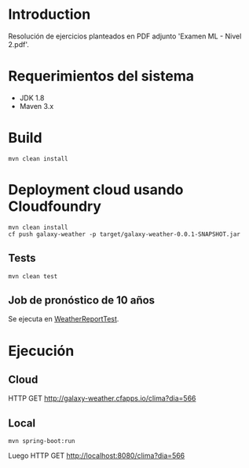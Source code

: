 # Introduction

Resolución de ejercicios planteados en PDF adjunto 'Examen ML - Nivel 2.pdf'.

# Requerimientos del sistema

* JDK 1.8
* Maven 3.x

# Build

```
mvn clean install
```
# Deployment cloud usando Cloudfoundry

```
mvn clean install
cf push galaxy-weather -p target/galaxy-weather-0.0.1-SNAPSHOT.jar
```

## Tests

```
mvn clean test
```

## Job de pronóstico de 10 años

Se ejecuta en [WeatherReportTest](src/test/java/com/mercadolibre/galaxy/weather/report/WeatherReportTest).

# Ejecución

## Cloud

HTTP GET <http://galaxy-weather.cfapps.io/clima?dia=566>

## Local

```
mvn spring-boot:run
```

Luego HTTP GET <http://localhost:8080/clima?dia=566>
